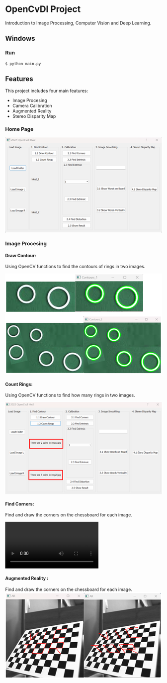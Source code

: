 # OpenCvDl Project
Introduction to Image Processing, Computer Vision and Deep Learning.

## Windows
### Run
```
$ python main.py
```

## Features
This project includes four main features:
- Image Procesing
- Camera Calibration
- Augmented Reality
- Stereo Disparity Map

### Home Page
![Home Page](\img\home.png)

### Image Procesing
#### Draw Contour:
Using OpenCV functions to find the contours of rings in two images.

![Draw Contour](.\img\draw_contour.png)

#### Count Rings: 
Using OpenCV functions to find how many rings in two images.

![Count Contour](.\img\count_contour.png)

#### Find Corners: 
Find and draw the corners on the chessboard for each image.

![](.\img\find_corners.mp4)

#### Augmented Reality : 
Find and draw the corners on the chessboard for each image.
![Augment Reality](.\img\augment_reality.png)

